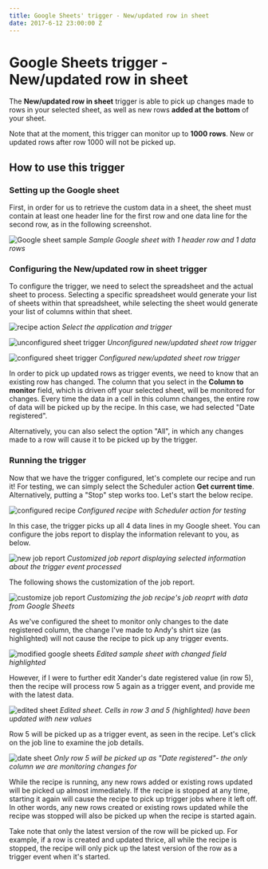 ```yaml
---
title: Google Sheets' trigger - New/updated row in sheet
date: 2017-6-12 23:00:00 Z
---
```


# Google Sheets trigger - New/updated row in sheet
The **New/updated row in sheet** trigger is able to pick up changes made to rows in your selected sheet, as well as new rows **added at the bottom** of your sheet.

Note that at the moment, this trigger can monitor up to **1000 rows**. New or updated rows after row 1000 will not be picked up.

## How to use this trigger
### Setting up the Google sheet
First, in order for us to retrieve the custom data in a sheet, the sheet must contain at least one header line for the first row and one data line for the second row, as in the following screenshot.

![Google sheet sample](/assets/images/connectors/google-sheets/sample-google-sheet.jpg)
*Sample Google sheet with 1 header row and 1 data rows*

### Configuring the New/updated row in sheet trigger
To configure the trigger, we need to select the spreadsheet and the actual sheet to process. Selecting a specific spreadsheet would generate your list of sheets within that spreadsheet, while selecting the sheet would generate your list of columns within that sheet.

![recipe action](/assets/images/connectors/google-sheets/application-filling.gif)
*Select the application and trigger*

![unconfigured sheet trigger](/assets/images/connectors/google-sheets/unconfigured-sheet-trigger.jpg)
*Unconfigured new/updated sheet row trigger*

![configured sheet trigger](/assets/images/connectors/google-sheets/configured-sheet-trigger.jpg)
*Configured new/updated sheet row trigger*

In order to pick up updated rows as trigger events, we need to know that an existing row has changed. The column that you select in the **Column to monitor** field, which is driven off your selected sheet, will be monitored for changes. Every time the data in a cell in this column changes, the entire row of data will be picked up by the recipe. In this case, we had selected "Date registered".

Alternatively, you can also select the option "All", in which any changes made to a row will cause it to be picked up by the trigger.

### Running the trigger
Now that we have the trigger configured, let's complete our recipe and run it! For testing, we can simply select the Scheduler action **Get current time**. Alternatively, putting a "Stop" step works too. Let's start the below recipe.

![configured recipe](/assets/images/connectors/google-sheets/configured-recipe-with-scheduler-action.png)
*Configured recipe with Scheduler action for testing*

In this case, the trigger picks up all 4 data lines in my Google sheet. You can configure the jobs report to display the information relevant to you, as below.

![new job report](/assets/images/connectors/google-sheets/customized-job-report.jpg)
*Customized job report displaying selected information about the trigger event processed*

The following shows the customization of the job report.

![customize job report](/assets/images/connectors/google-sheets/customization-job-report.jpg)
*Customizing the job recipe's job reoprt with data from Google Sheets*

As we've configured the sheet to monitor only changes to the date registered column, the change I've made to Andy's shirt size (as highlighted) will not cause the recipe to pick up any trigger events.

![modified google sheets](/assets/images/connectors/google-sheets/modified-sheet.jpg)
*Edited sample sheet with changed field highlighted*

However, if I were to further edit Xander's date registered value (in row 5), then the recipe will process row 5 again as a trigger event, and provide me with the latest data.

![edited sheet](/assets/images/connectors/google-sheets/edited-sheet.jpg)
*Edited sheet. Cells in row 3 and 5 (highlighted) have been updated with new values*

Row 5 will be picked up as a trigger event, as seen in the recipe. Let's click on the job line to examine the job details.

![date sheet](/assets/images/connectors/google-sheets/date-sheet.jpg)
*Only row 5 will be picked up as "Date registered"- the only column we are monitoring changes for*

While the recipe is running, any new rows added or existing rows updated will be picked up almost immediately. If the recipe is stopped at any time, starting it again will cause the recipe to pick up trigger jobs where it left off. In other words, any new rows created or existing rows updated while the recipe was stopped will also be picked up when the recipe is started again.

Take note that only the latest version of the row will be picked up. For example, if a row is created and updated thrice, all while the recipe is stopped, the recipe will only pick up the latest version of the row as a trigger event when it's started.
